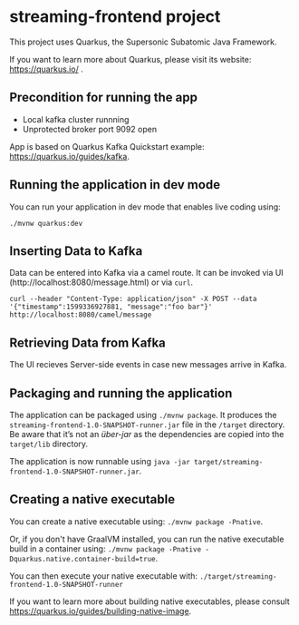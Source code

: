 # streaming-frontend project

This project uses Quarkus, the Supersonic Subatomic Java Framework.

If you want to learn more about Quarkus, please visit its website: https://quarkus.io/ .

## Precondition for running the app

* Local kafka cluster runnning
* Unprotected broker port 9092 open

App is based on Quarkus Kafka Quickstart example: https://quarkus.io/guides/kafka.

## Running the application in dev mode

You can run your application in dev mode that enables live coding using:
```
./mvnw quarkus:dev
```

## Inserting Data to Kafka

Data can be entered into Kafka via a camel route. It can be invoked via UI (http://localhost:8080/message.html) or via `curl`.

```
curl --header "Content-Type: application/json" -X POST --data '{"timestamp":1599336927881, "message":"foo bar"}' http://localhost:8080/camel/message
```

## Retrieving Data from Kafka

The UI recieves Server-side events in case new messages arrive in Kafka. 

## Packaging and running the application

The application can be packaged using `./mvnw package`.
It produces the `streaming-frontend-1.0-SNAPSHOT-runner.jar` file in the `/target` directory.
Be aware that it’s not an _über-jar_ as the dependencies are copied into the `target/lib` directory.

The application is now runnable using `java -jar target/streaming-frontend-1.0-SNAPSHOT-runner.jar`.

## Creating a native executable

You can create a native executable using: `./mvnw package -Pnative`.

Or, if you don't have GraalVM installed, you can run the native executable build in a container using: `./mvnw package -Pnative -Dquarkus.native.container-build=true`.

You can then execute your native executable with: `./target/streaming-frontend-1.0-SNAPSHOT-runner`

If you want to learn more about building native executables, please consult https://quarkus.io/guides/building-native-image.